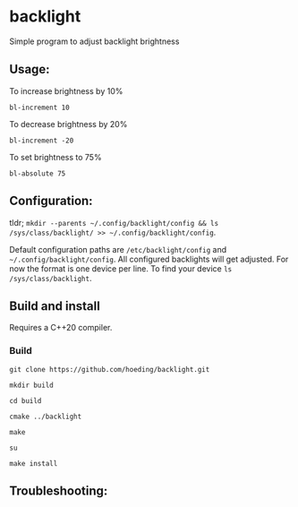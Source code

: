 # backlight
Simple program to adjust backlight brightness

## Usage:

To increase brightness by 10%

`bl-increment 10`

To decrease brightness by 20%

`bl-increment -20`

To set brightness to 75%

`bl-absolute 75`
## Configuration:
tldr; `mkdir --parents ~/.config/backlight/config && ls /sys/class/backlight/ >> ~/.config/backlight/config`.

Default configuration paths are `/etc/backlight/config` and `~/.config/backlight/config`. All configured backlights will get adjusted. For now the format is one device per line. To find your device `ls /sys/class/backlight`.

## Build and install
Requires a C++20 compiler.
### Build
`git clone https://github.com/hoeding/backlight.git`

`mkdir build`

`cd build`

`cmake ../backlight`

`make`

`su`

`make install`
## Troubleshooting:
